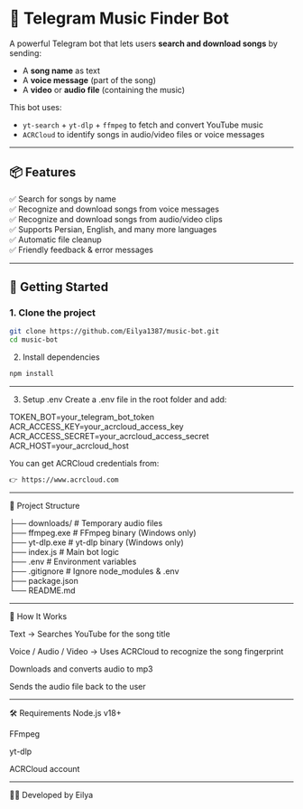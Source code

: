# 🎵 Telegram Music Finder Bot

A powerful Telegram bot that lets users **search and download songs** by sending:
- A **song name** as text
- A **voice message** (part of the song)
- A **video** or **audio file** (containing the music)

This bot uses:
- `yt-search` + `yt-dlp` + `ffmpeg` to fetch and convert YouTube music
- `ACRCloud` to identify songs in audio/video files or voice messages

---

## 📦 Features

✅ Search for songs by name  
✅ Recognize and download songs from voice messages  
✅ Recognize and download songs from audio/video clips  
✅ Supports Persian, English, and many more languages  
✅ Automatic file cleanup  
✅ Friendly feedback & error messages

---

## 🚀 Getting Started

### 1. Clone the project

```bash
git clone https://github.com/Eilya1387/music-bot.git
cd music-bot
```
2. Install dependencies
```bash
npm install
```
---

3. Setup .env
Create a .env file in the root folder and add:

TOKEN_BOT=your_telegram_bot_token <br/>
ACR_ACCESS_KEY=your_acrcloud_access_key <br/>
ACR_ACCESS_SECRET=your_acrcloud_access_secret <br/>
ACR_HOST=your_acrcloud_host <br/>

You can get ACRCloud credentials from:
```bash
👉 https://www.acrcloud.com
```
---

📁 Project Structure

├── downloads/         # Temporary audio files <br/>
├── ffmpeg.exe         # FFmpeg binary (Windows only) <br/>
├── yt-dlp.exe         # yt-dlp binary (Windows only) <br/>
├── index.js           # Main bot logic <br/>
├── .env               # Environment variables  <br/>
├── .gitignore         # Ignore node_modules & .env <br/>
├── package.json <br/>
└── README.md <br/>

---

🧠 How It Works

Text → Searches YouTube for the song title

Voice / Audio / Video → Uses ACRCloud to recognize the song fingerprint

Downloads and converts audio to mp3

Sends the audio file back to the user

---

🛠 Requirements
Node.js v18+

FFmpeg

yt-dlp

ACRCloud account

---
👨‍💻 Developed by Eilya

